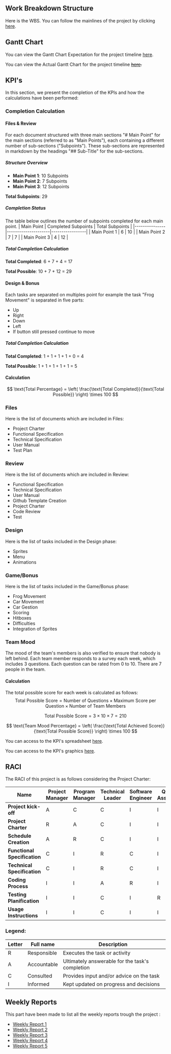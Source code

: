 ## Work Breakdown Structure
Here is the WBS. You can follow the mainlines of the project by clicking [here](https://docs.google.com/spreadsheets/d/16v3bma5pIHKOiImc8hbItDxhyRA7LEEg1ulyBQdK0RM/edit?gid=2090769529#gid=2090769529).

## Gantt Chart
You can view the Gantt Chart Expectation for the project timeline [here](https://docs.google.com/spreadsheets/d/16v3bma5pIHKOiImc8hbItDxhyRA7LEEg1ulyBQdK0RM/edit?gid=159628323#gid=159628323).

You can view the Actual Gantt Chart for the project timeline ~~[here](#https://docs.google.com/spreadsheets/d/16v3bma5pIHKOiImc8hbItDxhyRA7LEEg1ulyBQdK0RM/edit?gid=1929132487#gid=1929132487).~~

## KPI's
In this section, we present the completion of the KPIs and how the calculations have been performed:

### Completion Calculation
#### Files & Review
For each document structured with three main sections "# Main Point" for the main sections (referred to as "Main Points"), each containing a different number of sub-sections ("Subpoints"). These sub-sections are represented in markdown by the headings "## Sub-Title" for the sub-sections.

##### Structure Overview
- **Main Point 1**: 10 Subpoints
- **Main Point 2**: 7 Subpoints
- **Main Point 3**: 12 Subpoints

**Total Subpoints**: 29

##### Completion Status
The table below outlines the number of subpoints completed for each main point.
| Main Point    | Completed Subpoints | Total Subpoints |
|---------------|---------------------|-----------------|
| Main Point 1  | 6                   | 10              |
| Main Point 2  | 7                   | 7               |
| Main Point 3  | 4                   | 12              |

##### Total Completion Calculation
**Total Completed**: 
  6 + 7 + 4 = 17

**Total Possible**: 
  10 + 7 + 12 = 29

#### Design & Bonus
Each tasks are separated on multiples point for example the task "Frog Movement" is separated in five parts:
- Up
- Right
- Down
- Left
- If button still pressed continue to move

##### Total Completion Calculation
**Total Completed**: 
  1 + 1 + 1 + 1 + 0 = 4

**Total Possible**: 
  1 + 1 + 1 + 1 + 1 = 5

#### Calculation
$$
\text{Total Percentage} = \left( \frac{\text{Total Completed}}{\text{Total Possible}} \right) \times 100
$$

### Files
Here is the list of documents which are included in Files:
- Project Charter
- Functional Specification
- Technical Specification
- User Manual
- Test Plan

### Review
Here is the list of documents which are included in Review:
- Functional Specification
- Technical Specification
- User Manual
- Github Template Creation
- Project Charter
- Code Review
- Test

### Design
Here is the list of tasks included in the Design phase:
- Sprites
- Menu
- Animations


### Game/Bonus
Here is the list of tasks included in the Game/Bonus phase:
- Frog Movement
- Car Movement
- Car Gestion
- Scoring
- Hitboxes
- Difficulties
- Integration of Sprites


### Team Mood
The mood of the team's members is also verified to ensure that nobody is left behind. Each team member responds to a survey each week, which includes 3 questions. Each question can be rated from 0 to 10. There are 7 people in the team.

#### Calculation
The total possible score for each week is calculated as follows:
$$
\text{Total Possible Score} = \text{Number of Questions} \times \text{Maximum Score per Question} \times \text{Number of Team Members}
$$

$$
\text{Total Possible Score} = 3 \times 10 \times 7 = 210
$$

$$
\text{Team Mood Percentage} = \left( \frac{\text{Total Achieved Score}}{\text{Total Possible Score}} \right) \times 100
$$

You can access to the KPI's spreadsheet [here](https://docs.google.com/spreadsheets/d/1X-kkG5JFK_j_OlVThfcNF5CRCTrUDaOV3hJcxrTduTk/edit?gid=0#gid=0).

You can access to the KPI's graphics [here](https://docs.google.com/spreadsheets/d/1X-kkG5JFK_j_OlVThfcNF5CRCTrUDaOV3hJcxrTduTk/edit?gid=980623378#gid=980623378).


## RACI

The RACI of this project is as follows considering the Project Charter:

| Name                     | Project Manager | Program Manager | Technical Leader | Software Engineer | Quality Assurance | Technical Writer | Client | Stakeholders |
| ------------------------- | --------------- | --------------- | ---------------- | ----------------- | ----------------- | ---------------- | ------ | ------------ |
| **Project kick-off**       | A               | C               | C                | I                 | I                 | I                | I      | I            |
| **Project Charter**        | R               | A               | C                | I                 | I                 | I                | C      | I            |
| **Schedule Creation**      | A               | R               | C                | I                 | I                 | I                | I      | I            |
| **Functional Specification**| C              | I               | R                | C                 | I                 | I                | I      | C            |
| **Technical Specification** | C              | I               | R                | C                 | I                 | I                | I      | C            |
| **Coding Process**         | I               | I               | A                | R                 | I                 | I                | I      | I            |
| **Testing Planification**  | I               | I               | C                | I                 | R                 | I                | I      | I            |
| **Usage Instructions**     | I               | I               | C                | I                 | I                 | R                | I      | I            |

### Legend:
| Letter | Full name   | Description                                      |
| ------ | ----------- | ------------------------------------------------ |
| R      | Responsible | Executes the task or activity                    |
| A      | Accountable | Ultimately answerable for the task's completion  |
| C      | Consulted   | Provides input and/or advice on the task         |
| I      | Informed    | Kept updated on progress and decisions           |

## Weekly Reports

This part have been made to list all the weekly reports trough the project :

- [Weekly Report 1](./weekly_reports/weekly_report_1.md)
- [Weekly Report 2](./weekly_reports/weekly_report_2.md)
- [Weekly Report 3](./weekly_reports/weekly_report_3.md)
- [Weekly Report 4](./weekly_reports/weekly_report_4.md)
- [Weekly Report 5](./weekly_reports/weekly_report_5.md)
